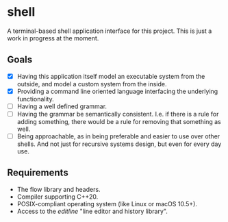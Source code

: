 # shell

A terminal-based shell application interface for this project.
This is just a work in progress at the moment.

## Goals

- [x] Having this application itself model an executable system from the outside, and model
      a custom system from the inside.
- [x] Providing a command line oriented language interfacing the underlying functionality.
- [ ] Having a well defined grammar.
- [ ] Having the grammar be semantically consistent. I.e. if there is a rule for adding
      something, there would be a rule for removing that something as well.
- [ ] Being approachable, as in being preferable and easier to use over other shells.
      And not just for recursive systems design, but even for every day use.

## Requirements

- The flow library and headers.
- Compiler supporting C++20.
- POSIX-compliant operating system (like Linux or macOS 10.5+).
- Access to the _editline_ "line editor and history library".

